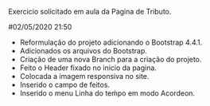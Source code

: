 Exercicio solicitado em aula da Pagina de Tributo.

#02/05/2020 21:50

- Reformulação do projeto adicionando o Bootstrap 4.4.1.
- Adicionados os arquivos do Bootstrap.
- Criação de uma nova Branch para a criação do projeto.
- Feito o Header fixado no inicio da pagina.
- Colocada a imagem responsiva no site.
- Inserido o campo de feitos.
- Inserido o menu Linha do teḿpo em modo Acordeon.